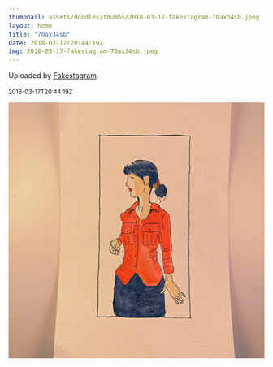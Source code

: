 ```yaml
---
thumbnail: assets/doodles/thumbs/2018-03-17-fakestagram-70ax34sb.jpeg
layout: home
title: "70ax34sb"
date: 2018-03-17T20:44:19Z
img: 2018-03-17-fakestagram-70ax34sb.jpeg
---
```


Uploaded by [Fakestagram](https://github.com/opyate/fakestagram).

<small>2018-03-17T20:44:19Z</small>

![Uploaded by Fakestagram](assets/doodles/original/2018-03-17-fakestagram-70ax34sb.jpeg)
